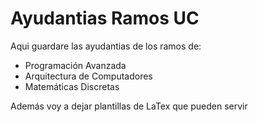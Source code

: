 # Ayudantias Ramos UC
Aqui guardare las ayudantias de los ramos de:

- Programación Avanzada
- Arquitectura de Computadores
- Matemáticas Discretas

Además voy a dejar plantillas de LaTex que pueden servir
